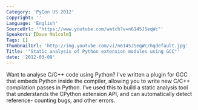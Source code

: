 ```yaml
---
Category: 'PyCon US 2012'
Copyright: ''
Language: 'English'
SourceUrl: '"https://www.youtube.com/watch?v=n6145JSeqWc"'
Speakers: [Dave Malcolm]
Tags: []
ThumbnailUrl: 'http://img.youtube.com/vi/n6145JSeqWc/hqdefault.jpg'
Title: '"Static analysis of Python extension modules using GCC"'
date: '2012-03-09'
---
```

Want to analyse C/C++ code using Python? I've written a plugin for GCC that
embeds Python inside the compiler, allowing you to write new C/C++ compilation
passes in Python. I've used this to build a static analysis tool that
understands the CPython extension API, and can automatically detect reference-
counting bugs, and other errors.

